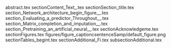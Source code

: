abstract.tex
sectionContent_Text_.tex
sectionSection_title.tex
section_Network_architecture_begin_figure__.tex
section_Evaluating_a_predictor_Throughout__.tex
section_Matrix_completion_and_imputation__.tex
section_Pretraining_an_artificial_neural__.tex
sectionAcknowledgeme.tex
sectionFigures.tex
figures/figure_captioncsentenceSamp/default_figure.png
sectionTables_begint.tex
sectionAdditional_Fi.tex
subsectionAdditional.tex
